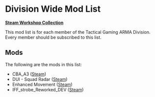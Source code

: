 # Division Wide Mod List

**[Steam Workshop Collection](https://steamcommunity.com/sharedfiles/filedetails/?id=2733485006)**

This mod list is for each member of the Tactical Gaming ARMA Division. Every member should be subscribed to this list.

## Mods

The following are the mods in this list:

- CBA_A3 ([Steam](https://steamcommunity.com/workshop/filedetails/?id=450814997))
- DUI - Squad Radar ([Steam](https://steamcommunity.com/workshop/filedetails/?id=1638341685))
- Enhanced Movement ([Steam](https://steamcommunity.com/sharedfiles/filedetails/?id=333310405))
- IFF_strobe_Reworked_DEV ([Steam](https://steamcommunity.com/sharedfiles/filedetails/?id=2738320310))
